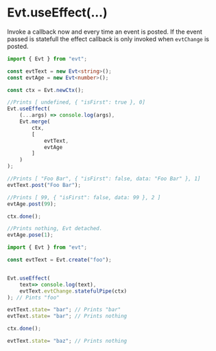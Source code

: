 # Evt.useEffect\(...\)

Invoke a callback now and every time an event is posted. If the event passed is statefull the effect callback is only invoked when `evtChange` is posted.

```typescript
import { Evt } from "evt";

const evtText = new Evt<string>();
const evtAge = new Evt<number>();

const ctx = Evt.newCtx();

//Prints [ undefined, { "isFirst": true }, 0]
Evt.useEffect(
    (...args) => console.log(args),
    Evt.merge(
        ctx,
        [
            evtText,
            evtAge
        ]
    )
);

//Prints [ "Foo Bar", { "isFirst": false, data: "Foo Bar" }, 1]
evtText.post("Foo Bar");

//Prints [ 99, { "isFirst": false, data: 99 }, 2 ]
evtAge.post(99);

ctx.done();

//Prints nothing, Evt detached.
evtAge.pose(1);

```

```typescript
import { Evt } from "evt";

const evtText = Evt.create("foo");


Evt.useEffect(
    text=> console.log(text),
    evtText.evtChange.statefulPipe(ctx)
); // Pints "foo"

evtText.state= "bar"; // Prints "bar"
evtText.state= "bar"; // Prints nothing

ctx.done();

evtText.state= "baz"; // Prints nothing

```

